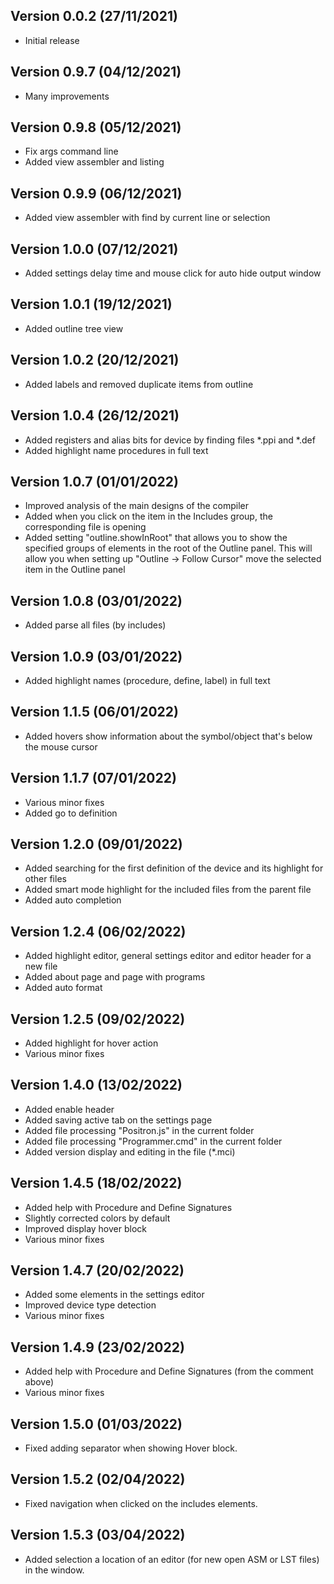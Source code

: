 
## Version 0.0.2 (27/11/2021)
- Initial release

## Version 0.9.7 (04/12/2021)
- Many improvements

## Version 0.9.8 (05/12/2021)
- Fix args command line
- Added view assembler and listing

## Version 0.9.9 (06/12/2021)
- Added view assembler with find by current line or selection

## Version 1.0.0 (07/12/2021)
- Added settings delay time and mouse click for auto hide output window

## Version 1.0.1 (19/12/2021)
- Added outline tree view

## Version 1.0.2 (20/12/2021)
- Added labels and removed duplicate items from outline

## Version 1.0.4 (26/12/2021)
- Added registers and alias bits for device by finding files *.ppi and *.def
- Added highlight name procedures in full text

## Version 1.0.7 (01/01/2022)
- Improved analysis of the main designs of the compiler
- Added when you click on the item in the Includes group, the corresponding file is opening
- Added setting "outline.showInRoot" that allows you to show the specified groups of elements 
  in the root of the Outline panel. This will allow you when setting up "Outline -> Follow Cursor" 
  move the selected item in the Outline panel
  
## Version 1.0.8 (03/01/2022)
- Added parse all files (by includes)

## Version 1.0.9 (03/01/2022)
- Added highlight names (procedure, define, label) in full text

## Version 1.1.5 (06/01/2022)
- Added hovers show information about the symbol/object that's below the mouse cursor

## Version 1.1.7 (07/01/2022)
- Various minor fixes
- Added go to definition

## Version 1.2.0 (09/01/2022)
- Added searching for the first definition of the device and its highlight for other files
- Added smart mode highlight for the included files from the parent file
- Added auto completion

## Version 1.2.4 (06/02/2022)
- Added highlight editor, general settings editor and editor header for a new file
- Added about page and page with programs
- Added auto format

## Version 1.2.5 (09/02/2022)
- Added highlight for hover action
- Various minor fixes

## Version 1.4.0 (13/02/2022)
- Added enable header
- Added saving active tab on the settings page
- Added file processing "Positron.js" in the current folder
- Added file processing "Programmer.cmd" in the current folder
- Added version display and editing in the file (*.mci)

## Version 1.4.5 (18/02/2022)
- Added help with Procedure and Define Signatures
- Slightly corrected colors by default
- Improved display hover block
- Various minor fixes

## Version 1.4.7 (20/02/2022)
- Added some elements in the settings editor
- Improved device type detection
- Various minor fixes

## Version 1.4.9 (23/02/2022)
- Added help with Procedure and Define Signatures (from the comment above)
- Various minor fixes

## Version 1.5.0 (01/03/2022)
- Fixed adding separator when showing Hover block.

## Version 1.5.2 (02/04/2022)
- Fixed navigation when clicked on the includes elements.

## Version 1.5.3 (03/04/2022)
- Added selection a location of an editor (for new open ASM or LST files) in the window.
